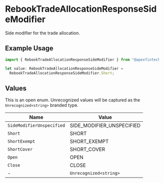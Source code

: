 # RebookTradeAllocationResponseSideModifier

Side modifier for the trade allocation.

## Example Usage

```typescript
import { RebookTradeAllocationResponseSideModifier } from "@apexfintechsolutions/ascend-sdk/models/components";

let value: RebookTradeAllocationResponseSideModifier =
  RebookTradeAllocationResponseSideModifier.Short;
```

## Values

This is an open enum. Unrecognized values will be captured as the `Unrecognized<string>` branded type.

| Name                      | Value                     |
| ------------------------- | ------------------------- |
| `SideModifierUnspecified` | SIDE_MODIFIER_UNSPECIFIED |
| `Short`                   | SHORT                     |
| `ShortExempt`             | SHORT_EXEMPT              |
| `ShortCover`              | SHORT_COVER               |
| `Open`                    | OPEN                      |
| `Close`                   | CLOSE                     |
| -                         | `Unrecognized<string>`    |